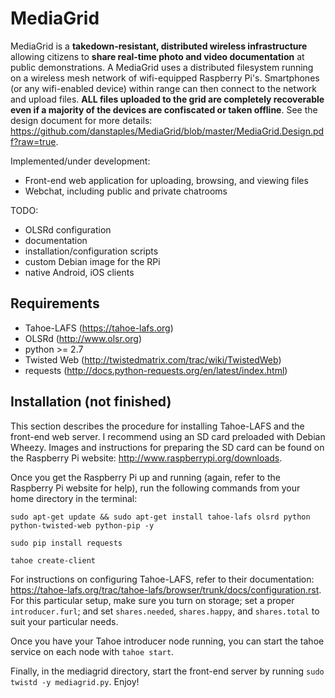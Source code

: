 MediaGrid
=========

MediaGrid is a **takedown-resistant, distributed wireless infrastructure** allowing citizens to **share real-time photo and video documentation** at public demonstrations. A MediaGrid uses a distributed filesystem running on a wireless mesh network of wifi-equipped Raspberry Pi's. Smartphones (or any wifi-enabled device) within range can then connect to the network and upload files. **ALL files uploaded to the grid are completely recoverable even if a majority of the devices are confiscated or taken offline**. See the design document for more details: https://github.com/danstaples/MediaGrid/blob/master/MediaGrid.Design.pdf?raw=true.

Implemented/under development:
* Front-end web application for uploading, browsing, and viewing files
* Webchat, including public and private chatrooms

TODO:
* OLSRd configuration
* documentation
* installation/configuration scripts
* custom Debian image for the RPi
* native Android, iOS clients

Requirements
------------

* Tahoe-LAFS (https://tahoe-lafs.org)
* OLSRd (http://www.olsr.org)
* python >= 2.7
* Twisted Web (http://twistedmatrix.com/trac/wiki/TwistedWeb)
* requests (http://docs.python-requests.org/en/latest/index.html)

Installation (not finished)
------------

This section describes the procedure for installing Tahoe-LAFS and the front-end web server. I recommend using an SD card preloaded with Debian Wheezy. Images and instructions for preparing the SD card can be found on the Raspberry Pi website: http://www.raspberrypi.org/downloads.

Once you get the Raspberry Pi up and running (again, refer to the Raspberry Pi website for help), run the following commands from your home directory in the terminal:

`sudo apt-get update && sudo apt-get install tahoe-lafs olsrd python python-twisted-web python-pip -y`

`sudo pip install requests`

`tahoe create-client`

For instructions on configuring Tahoe-LAFS, refer to their documentation: https://tahoe-lafs.org/trac/tahoe-lafs/browser/trunk/docs/configuration.rst. For this particular setup, make sure you turn on storage; set a proper `introducer.furl`; and set `shares.needed`, `shares.happy`, and `shares.total` to suit your particular needs.

Once you have your Tahoe introducer node running, you can start the tahoe service on each node with `tahoe start`.

Finally, in the mediagrid directory, start the front-end server by running `sudo twistd -y mediagrid.py`. Enjoy!